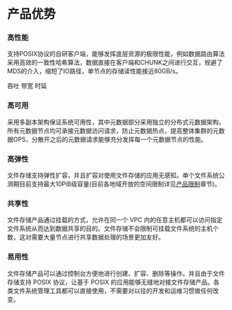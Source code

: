 

# 产品优势

### 高性能
支持POSIX协议的自研客户端，能够发挥底层资源的极限性能，例如数据路由算法采用高效的一致性哈希算法，数据直接在客户端和CHUNK之间进行交互，规避了MDS的介入，缩短了IO路径，单节点的存储读性能接近80GB/s。

吞吐
带宽
时延

### 高可用
采用多副本架构保证系统可用性，其中元数据部分采用独立的分布式元数据架构，所有元数据节点均可承接元数据访问请求，防止元数据热点，提高整体集群的元数据OPS，分散开之后的元数据请求能够充分发挥每一个元数据节点的性能。

### 高弹性
文件存储支持弹性扩容，并且扩容对使用文件存储的应用无感知。单个文件系统公测期目前支持最大10PiB级容量(目前各地域开放的空间限制详见[产品限制](/upfs/upfs_manual_instruction/limit)章节)。

### 共享性
文件存储产品通过挂载的方式，允许在同一个 VPC 内的任意主机都可以访问指定文件系统从而达到数据共享的目的。文件存储不会限制可挂载文件系统的主机个数，这对需要大量节点进行共享数据处理的场景更加友好。

### 易用性
文件存储产品可以通过控制台方便地进行创建、扩容、删除等操作。并且由于文件存储支持 POSIX 协议，让基于 POSIX 的应用能够无缝地对接文件存储产品。各类文件系统管理工具都可以直接使用，不需要对以往的开发和运维习惯做任何改变。
